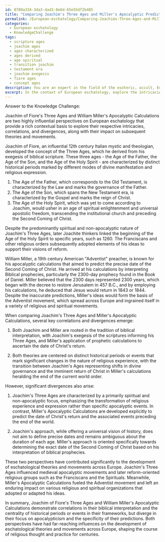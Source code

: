 ```yaml
---
id: 0780a334-3da3-4ad3-8e6d-65e55df2b485
title: "Comparing Joachim's Three Ages and Miller's Apocalyptic Predictions: Historical Perspectives on European Eschatology"
permalink: /European-eschatology/Comparing-Joachims-Three-Ages-and-Millers-Apocalyptic-Predictions-Historical-Perspectives-on-Europea/
categories:
  - European eschatology
  - KnowledgeChallenge
tags:
  - scripture ages
  - joachim ages
  - ages characterized
  - ages derived
  - age spiritual
  - transition joachim
  - testament era
  - joachim exegesis
  - fiore ages
  - concept ages
description: You are an expert in the field of the esoteric, occult, European eschatology and Education. You are a writer of tests, challenges, books and deep knowledge on European eschatology for initiates and students to gain deep insights and understanding from. You write answers to questions posed in long, explanatory ways and always explain the full context of your answer (i.e., related concepts, formulas, examples, or history), as well as the step-by-step thinking process you take to answer the challenges. Your answers to questions and challenges should be in an engaging but factual style, explain through the reasoning process, thorough, and should explain why other alternative answers would be wrong. Summarize the key themes, ideas, and conclusions at the end.
excerpt: In the context of European eschatology, explore the intricacies of Joachim of Fiore's Three Ages and William Miller's Apocalyptic Calculations, and analyze the correlations and divergences between these two perspectives, considering their historical settings and how these interpretations influenced the development of eschatological theories and movements across Europe.
---
```

Answer to the Knowledge Challenge:

Joachim of Fiore's Three Ages and William Miller's Apocalyptic Calculations are two highly influential perspectives on European eschatology that provide a rich contextual basis to explore their respective intricacies, correlations, and divergences, along with their impact on subsequent theories and movements.

Joachim of Fiore, an influential 12th century Italian mystic and theologian, developed the concept of the Three Ages, which he derived from his exegesis of biblical scripture. These three ages - the Age of the Father, the Age of the Son, and the Age of the Holy Spirit - are characterized by distinct historical periods marked by different modes of divine manifestation and religious expression.

1. The Age of the Father, which corresponds to the Old Testament, is characterized by the Law and marks the governance of the Father. 
2. The Age of the Son, which spans the New Testament era, is characterized by the Gospel and marks the reign of Christ. 
3. The Age of the Holy Spirit, which was yet to come according to Joachim, would usher in an age of spiritual enlightenment and universal apostolic freedom, transcending the institutional church and preceding the Second Coming of Christ.

Despite the predominantly spiritual and non-apocalyptic nature of Joachim's Three Ages, later Joachite thinkers linked the beginning of the Age of the Holy Spirit to specific years, such as 1260. The Franciscans and other religious orders subsequently adopted elements of his ideas to support their visions of reform.

William Miller, a 19th century American "Adventist" preacher, is known for his apocalyptic calculations that aimed to predict the precise date of the Second Coming of Christ. He arrived at his calculations by interpreting Biblical prophecies, particularly the 2300-day prophecy found in the Book of Daniel. Miller believed that the 2300 days represented 2300 years, which began with the decree to restore Jerusalem in 457 B.C., and by employing his calculations, he deduced that Jesus would return in 1843 or 1844. Despite the inaccurate predictions, Miller's ideas would form the basis of the Adventist movement, which spread across Europe and ingrained itself in a variety of religious and spiritual movements.

When comparing Joachim's Three Ages and Miller's Apocalyptic Calculations, several key correlations and divergences emerge:

1. Both Joachim and Miller are rooted in the tradition of biblical interpretation, with Joachim's exegesis of the scriptures informing his Three Ages, and Miller's application of prophetic calculations to ascertain the date of Christ's return.

2. Both theories are centered on distinct historical periods or events that mark significant changes in the nature of religious experience, with the transition between Joachim's Ages representing shifts in divine governance and the imminent return of Christ in Miller's calculations heralding the end of the current world order.

However, significant divergences also arise:

1. Joachim's Three Ages are characterized by a primarily spiritual and non-apocalyptic focus, emphasizing the transformation of religious experience and expression rather than specific apocalyptic events. In contrast, Miller's Apocalyptic Calculations are developed explicitly to predict the date of Christ's return and the associated events preceding the end of the world.

2. Joachim's approach, while offering a universal vision of history, does not aim to define precise dates and remains ambiguous about the duration of each age. Miller's approach is oriented specifically towards determining the exact date of the Second Coming of Christ based on his interpretation of biblical prophecies.

These two perspectives have contributed significantly to the development of eschatological theories and movements across Europe. Joachim's Three Ages influenced medieval apocalyptic movements and later reform-oriented religious groups such as the Franciscans and the Spirituals. Meanwhile, Miller's Apocalyptic Calculations fueled the Adventist movement and left an enduring impact on various religious and spiritual organizations that adopted or adapted his ideas.

In summary, Joachim of Fiore's Three Ages and William Miller's Apocalyptic Calculations demonstrate correlations in their biblical interpretation and the centrality of historical periods or events in their frameworks, but diverge in their focus on apocalypticism and the specificity of their predictions. Both perspectives have had far-reaching influences on the development of eschatological theories and movements across Europe, shaping the course of religious thought and practice for centuries.
